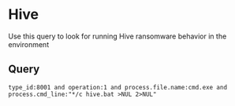 # Hive

Use this query to look for running Hive ransomware behavior in the environment

## Query
```
type_id:8001 and operation:1 and process.file.name:cmd.exe and process.cmd_line:"*/c hive.bat >NUL 2>NUL"

```
